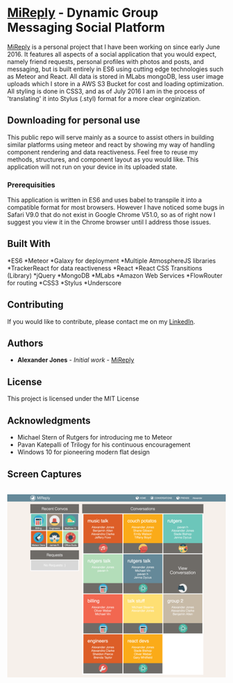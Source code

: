 # [MiReply](http://mireply.meteorapp.com/) - Dynamic Group Messaging Social Platform

[MiReply](http://mireply.meteorapp.com/) is a personal project that I have been working on since early June 2016. It features all aspects of a social application that you would expect, namely friend requests, personal profiles with photos and posts, and messaging, but is built entirely in ES6 using cutting edge technologies such as Meteor and React. All data is stored in MLabs mongoDB, less user image uploads which I store in a AWS S3 Bucket for cost and loading optimization. All styling is done in CSS3, and as of July 2016 I am in the process of 'translating' it into Stylus (.styl) format for a more clear orginization.

## Downloading for personal use

This public repo will serve mainly as a source to assist others in building  similar platforms using meteor and react by showing my way of handling component rendering and data reactiveness. Feel free to reuse my methods, structures, and component layout as you would like. This application will not run on your device in its uploaded state.

### Prerequisities

This application is written in ES6 and uses babel to transpile it into a compatible format for most browsers. However I have noticed some bugs in Safari V9.0 that do not exist in Google Chrome V51.0, so as of right now I suggest you view it in the Chrome browser until I address those issues.


## Built With
*ES6
*Meteor
*Galaxy for deployment
*Multiple AtmosphereJS libraries
*TrackerReact for data reactiveness
*React
*React CSS Transitions (Library)
*jQuery
*MongoDB
*MLabs
*Amazon Web Services
*FlowRouter for routing
*CSS3
*Stylus
*Underscore


## Contributing

If you would like to contribute, please contact me on my [LinkedIn](https://www.linkedin.com/in/alexander-jones-2942b190
).

## Authors

* **Alexander Jones** - *Initial work* - [MiReply](https://github.com/AlexChaseJones/MiReply)

## License

This project is licensed under the MIT License

## Acknowledgments

* Michael Stern of Rutgers for introducing me to Meteor
* Pavan Katepalli of Trilogy for his continuous encouragement
* Windows 10 for pioneering modern flat design


## Screen Captures
<br>
<img src="https://github.com/AlexChaseJones/MiReply/blob/master/public/images/examples/conversation_example.png"/>
